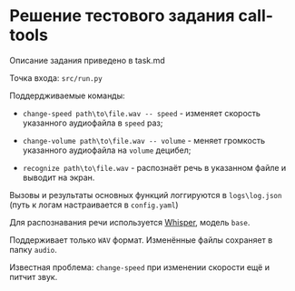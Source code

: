# Решение тестового задания call-tools

Описание задания приведено в task.md

Точка входа: `src/run.py`

Поддердживаемые команды:

* `change-speed path\to\file.wav -- speed` - изменяет скорость указанного аудиофайла в `speed` раз;

* `change-volume path\to\file.wav -- volume` - меняет громкость указанного аудиофайла на `volume` децибел;

* `recognize path\to\file.wav` - распознаёт речь в указанном файле и выводит на экран.

Вызовы и результаты основных функций логгируются в `logs\log.json` (путь к логам настраивается в `config.yaml`)

Для распознавания речи используется [Whisper](https://github.com/openai/whisper), модель `base`.

Поддерживает только `WAV` формат. Изменённые файлы сохраняет в папку `audio`.

Известная проблема: `change-speed` при изменении скорости ещё и питчит звук. 